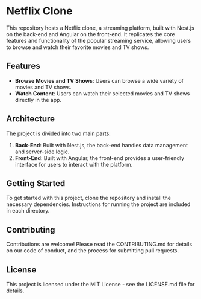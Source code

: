 # Netflix Clone
This repository hosts a Netflix clone, a streaming platform, built with Nest.js on the back-end and Angular on the front-end. It replicates the core features and functionality of the popular streaming service, allowing users to browse and watch their favorite movies and TV shows.

## Features
- **Browse Movies and TV Shows**: Users can browse a wide variety of movies and TV shows.
- **Watch Content**: Users can watch their selected movies and TV shows directly in the app.

## Architecture
The project is divided into two main parts:
1. **Back-End**: Built with Nest.js, the back-end handles data management and server-side logic.
2. **Front-End**: Built with Angular, the front-end provides a user-friendly interface for users to interact with the platform.

## Getting Started
To get started with this project, clone the repository and install the necessary dependencies. Instructions for running the project are included in each directory.

## Contributing
Contributions are welcome! Please read the CONTRIBUTING.md for details on our code of conduct, and the process for submitting pull requests.

## License
This project is licensed under the MIT License - see the LICENSE.md file for details.
